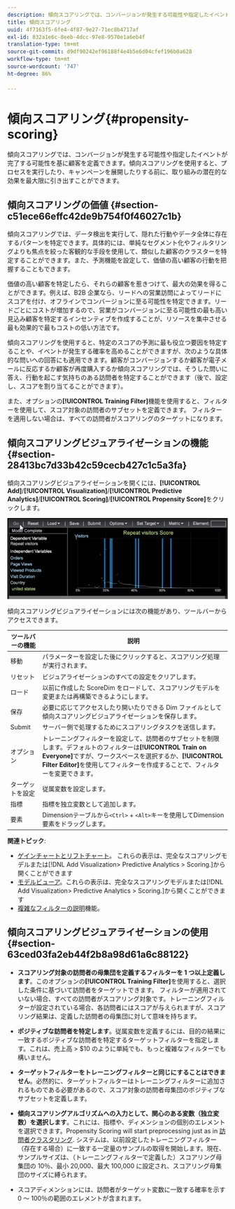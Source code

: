```yaml
---
description: 傾向スコアリングでは、コンバージョンが発生する可能性や指定したイベントが完了する可能性を基に顧客を定義できます。傾向スコアリングを使用すると、プロセスを実行したり、キャンペーンを展開したりする前に、取り組みの潜在的な効果を最大限に引き出すことができます。
title: 傾向スコアリング
uuid: 4f7163f5-6fe4-4f87-9e27-71ec8b4717af
exl-id: 832a1e6c-8eeb-4dcc-97e8-9570e1a6eb4f
translation-type: tm+mt
source-git-commit: d9df90242ef96188f4e4b5e6d04cfef196b0a628
workflow-type: tm+mt
source-wordcount: '747'
ht-degree: 86%

---
```


# 傾向スコアリング{#propensity-scoring}

傾向スコアリングでは、コンバージョンが発生する可能性や指定したイベントが完了する可能性を基に顧客を定義できます。傾向スコアリングを使用すると、プロセスを実行したり、キャンペーンを展開したりする前に、取り組みの潜在的な効果を最大限に引き出すことができます。

## 傾向スコアリングの価値 {#section-c51ece66effc42de9b754f0f46027c1b}

傾向スコアリングでは、データ検出を実行して、隠れた行動やデータ全体に存在するパターンを特定できます。具体的には、単純なセグメント化やフィルタリングよりも焦点を絞った客観的な手段を使用して、類似した顧客のクラスターを特定することができます。また、予測機能を設定して、価値の高い顧客の行動を把握することもできます。

価値の高い顧客を特定したら、それらの顧客を惹きつけて、最大の効果を得ることができます。例えば、B2B 企業なら、リードへの営業訪問によってリードにスコアを付け、オフラインでコンバージョンに至る可能性を特定できます。リードごとにコストが増加するので、営業がコンバージョンに至る可能性の最も高い見込み顧客を特定するインセンティブを作成することが、リソースを集中させる最も効果的で最もコストの低い方法です。

傾向スコアリングを使用すると、特定のスコアの予測に最も役立つ要因を特定することや、イベントが発生する確率を高めることができますが、次のような具体的な問いへの回答にも適用できます。顧客がコンバージョンするか顧客が電子メールに反応するか顧客が再度購入するか傾向スコアリングでは、そうした問いに答え、行動を起こす気持ちのある訪問者を特定することができます（後で、設定し、スコアを割り当てることができます）。

また、オプションの&#x200B;**[!UICONTROL Training Filter]**&#x200B;機能を使用すると、フィルターを使用して、スコア対象の訪問者のサブセットを定義できます。 フィルターを適用しない場合は、すべての訪問者がスコアリングのターゲットになります。

## 傾向スコアリングビジュアライゼーションの機能  {#section-28413bc7d33b42c59cecb427c1c5a3fa}

傾向スコアリングビジュアライゼーションを開くには、**[!UICONTROL Add]**/**[!UICONTROL Visualization]**/**[!UICONTROL Predictive Analytics]**/**[!UICONTROL Scoring]**/**[!UICONTROL Propensity Score]**&#x200B;をクリックします。

![](assets/propensity_visualization_GO.png)

傾向スコアリングビジュアライゼーションには次の機能があり、ツールバーからアクセスできます。

| ツールバーの機能 | 説明 |
|---|---|
| 移動 | パラメーターを設定した後にクリックすると、スコアリング処理が実行されます。 |
| リセット | ビジュアライゼーションのすべての設定をクリアします。 |
| ロード | 以前に作成した ScoreDim をロードして、スコアリングモデルを変更または再構築できるようにします。 |
| 保存 | 必要に応じてアクセスしたり開いたりできる Dim ファイルとして傾向スコアリングビジュアライゼーションを保存します。 |
| Submit | サーバー側で処理するためにスコアリングタスクを送信します。 |
| オプション | トレーニングフィルターを設定して、訪問者のサブセットを制限します。デフォルトのフィルターは&#x200B;**[!UICONTROL Train on Everyone]**&#x200B;ですが、ワークスペースを選択するか、**[!UICONTROL Filter Editor]**&#x200B;を使用してフィルターを作成することで、フィルターを変更できます。 |
| ターゲットを設定 | 従属変数を設定します。 |
| 指標 | 指標を独立変数として追加します。 |
| 要素 | Dimensionテーブルから`<Ctrl>` + `<Alt>`キーを使用してDimension要素をドラッグします。 |

**関連トピック**:

* [ゲインチャートとリフトチャート](../../../../home/c-get-started/c-analysis-vis/c-visitor-propensity/c-propensity-gain-lift-chart.md#concept-0d049f6baf534f7fb97f271843ba6c4a)。 これらの表示は、完全なスコアリングモデルまたは[!DNL Add Visualization> Predictive Analytics > Scoring.]から開くことができます
* [モデルビューア](../../../../home/c-get-started/c-analysis-vis/c-visitor-propensity/c-propensity-model-viewer.md#concept-d4fdf4b335c04b0ea07e70ab9a7ce9dd)。これらの表示は、完全なスコアリングモデルまたは[!DNL Add Visualization> Predictive Analytics > Scoring.]から開くことができます
* [複雑なフィルターの説明](../../../../home/c-get-started/c-analysis-vis/c-visitor-propensity/c-propensity-complex-filter.md#concept-f9c55e54837f4b5995a00bc950ce5dff)機能。

## 傾向スコアリングビジュアライゼーションの使用 {#section-63ced03fa2eb44f2b8a98d61a6c88122}

* **スコアリング対象の訪問者の母集団を定義するフィルターを 1 つ以上定義します**。このオプションの&#x200B;**[!UICONTROL Training Filter]**&#x200B;を使用すると、選択した条件に基づいて訪問者をターゲットできます。 フィルターが適用されていない場合、すべての訪問者がスコアリング対象です。トレーニングフィルターが設定されている場合、各訪問者にはスコアが与えられますが、スコアリング結果は、定義した訪問者の母集団に対して意味を持ちます。
* **ポジティブな訪問者を特定します**。従属変数を定義するには、目的の結果に一致するポジティブな訪問者を特定するターゲットフィルターを指定します。これは、売上高 > $10 のように単純でも、もっと複雑なフィルターでも構いません。
* **ターゲットフィルターをトレーニングフィルターと同じにすることはできません**。必然的に、ターゲットフィルターはトレーニングフィルターに追加されるものである必要があるので、スコア対象の訪問者母集団のポジティブなサブセットを定義します。
* **傾向スコアリングアルゴリズムへの入力として、関心のある変数（独立変数）を選択します**。これには、指標や、ディメンションの個別のエレメントを選択できます。Propensity Scoring will start preprocessing just as in [訪問者クラスタリング](../../../../home/c-get-started/c-analysis-vis/c-visitor-cluster/c-visitor-cluster.md#concept-1c2406ef7b284a56a02daa38eaa2e73d). システムは、以前設定したトレーニングフィルター（存在する場合）に一致する一定量のサンプルの取得を開始します。現在、サンプルサイズは、（トレーニングフィルターで定義した）スコアリング母集団の 10％、最小 20,000、最大 100,000 に設定され、スコアリング母集団のサイズに縛られます。

* スコアディメンションには、訪問者がターゲット変数に一致する確率を示す 0 ～ 100％の範囲のエレメントが含まれます。
